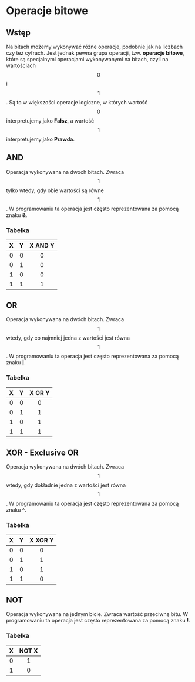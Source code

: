 # Operacje bitowe

## Wstęp

Na bitach możemy wykonywać różne operacje, podobnie jak na liczbach czy też cyfrach.
Jest jednak pewna grupa operacji, tzw. __operacje bitowe__, które są specjalnymi operacjami wykonywanymi na bitach, czyli na wartościach $$0$$ i $$1$$.
Są to w większości operacje logiczne, w których wartość $$0$$ interpretujemy jako **Fałsz**, a wartość $$1$$ interpretujemy jako **Prawda**.

## AND

Operacja wykonywana na dwóch bitach. Zwraca $$1$$ tylko wtedy, gdy obie wartości są równe $$1$$.
W programowaniu ta operacja jest często reprezentowana za pomocą znaku **&**.

### Tabelka

|  X  |  Y  | X AND Y |
| :-: | :-: | :-----: |
|  0  |  0  |    0    |
|  0  |  1  |    0    |
|  1  |  0  |    0    |
|  1  |  1  |    1    |

## OR

Operacja wykonywana na dwóch bitach. Zwraca $$1$$ wtedy, gdy co najmniej jedna z wartości jest równa $$1$$.
W programowaniu ta operacja jest często reprezentowana za pomocą znaku **|**.

### Tabelka

|  X  |  Y  | X OR Y |
| :-: | :-: | :----: |
|  0  |  0  |   0    |
|  0  |  1  |   1    |
|  1  |  0  |   1    |
|  1  |  1  |   1    |

## XOR - Exclusive OR

Operacja wykonywana na dwóch bitach. Zwraca $$1$$ wtedy, gdy dokładnie jedna z wartości jest równa $$1$$.
W programowaniu ta operacja jest często reprezentowana za pomocą znaku **^**.

### Tabelka

|  X  |  Y  | X XOR Y |
| :-: | :-: | :-----: |
|  0  |  0  |    0    |
|  0  |  1  |    1    |
|  1  |  0  |    1    |
|  1  |  1  |    0    |

## NOT

Operacja wykonywana na jednym bicie. Zwraca wartość przeciwną bitu.
W programowaniu ta operacja jest często reprezentowana za pomocą znaku **!**.

### Tabelka

|  X  | NOT X |
| :-: | :---: |
|  0  |   1   |
|  1  |   0   |